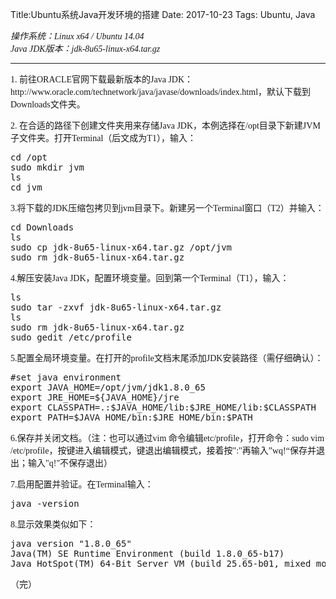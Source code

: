 Title:Ubuntu系统Java开发环境的搭建
Date: 2017-10-23
Tags: Ubuntu, Java

<div><font face="Times New Roman">
<p><em><font face = "Times New Roman">操作系统：Linux x64 / Ubuntu 14.04</font></em>  <br />
<em><font face = "Times New Roman">Java JDK版本：jdk-8u65-linux-x64.tar.gz</font></em>    </p>
<hr />
<p><font face = "Times New Roman">1. 前往ORACLE官网下载最新版本的Java JDK：http://www.oracle.com/technetwork/java/javase/downloads/index.html，默认下载到Downloads文件夹。</font>   </p>
<p><font face = "Times New Roman">2. 在合适的路径下创建文件夹用来存储Java JDK，本例选择在/opt目录下新建JVM子文件夹。打开Terminal（后文成为T1），输入：</font>    </p>
<div class="highlight"><pre><span></span>cd /opt                     
sudo mkdir jvm              
ls                            
cd jvm
</pre></div>


<p><font face = "Times New Roman">3.将下载的JDK压缩包拷贝到jvm目录下。新建另一个Terminal窗口（T2）并输入：</font>    </p>
<div class="highlight"><pre><span></span>cd Downloads                       
ls                         
sudo cp jdk-8u65-linux-x64.tar.gz /opt/jvm   
sudo rm jdk-8u65-linux-x64.tar.gz
</pre></div>


<p><font face = "Times New Roman">4.解压安装Java JDK，配置环境变量。回到第一个Terminal（T1），输入：</font>     </p>
<div class="highlight"><pre><span></span>ls                              
sudo tar -zxvf jdk-8u65-linux-x64.tar.gz    
ls                                 
sudo rm jdk-8u65-linux-x64.tar.gz   
sudo gedit /etc/profile
</pre></div>


<p><font face = "Times New Roman">5.配置全局环境变量。在打开的profile文档末尾添加JDK安装路径（需仔细确认）：</font></p>
<div class="highlight"><pre><span></span>#set java environment
export JAVA_HOME=/opt/jvm/jdk1.8.0_65               
export JRE_HOME=<span class="cp">${</span><span class="n">JAVA_HOME</span><span class="cp">}</span>/jre
export CLASSPATH=.:<span class="nv">$JAVA_HOME</span>/lib:<span class="nv">$JRE_HOME</span>/lib:<span class="nv">$CLASSPATH</span>
export PATH=<span class="nv">$JAVA_HOME</span>/bin:<span class="nv">$JRE_HOME</span>/bin:<span class="nv">$PATH</span>
</pre></div>


<p><font face = "Times New Roman">6.保存并关闭文档。（注：也可以通过vim 命令编辑etc/profile，打开命令：sudo vim /etc/profile，按<Insert>键进入编辑模式，<Esc>键退出编辑模式，接着按":"再输入”wq!“保存并退出；输入"q!"不保存退出）</font>    </p>
<p><font face = "Times New Roman">7.启用配置并验证。在Terminal输入：</font>    </p>
<div class="highlight"><pre><span></span>java -version
</pre></div>


<p><font face = "Times New Roman">8.显示效果类似如下：</font>    </p>
<div class="highlight"><pre><span></span>java version &quot;1.8.0_65&quot;
Java(TM) SE Runtime Environment (build 1.8.0_65-b17)
Java HotSpot(TM) 64-Bit Server VM (build 25.65-b01, mixed mode)
</pre></div>


<p><font face = "Times New Roman">（完）</font></p></font></div>